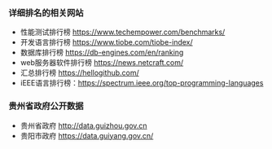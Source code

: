 <!--
 * @Author: 程英明
 * @Date: 2022-10-17 14:58:08
 * @LastEditTime: 2022-10-17 15:17:13
 * @LastEditors: 程英明
 * @Description: 
 * @FilePath: \doc-man\docs\other\sorts\info.md
 * QQ:504875043@qq.com
-->
### 详细排名的相关网站
- 性能测试排行榜 https://www.techempower.com/benchmarks/
- 开发语言排行榜 https://www.tiobe.com/tiobe-index/
- 数据库排行榜 https://db-engines.com/en/ranking
- web服务器软件排行榜 https://news.netcraft.com/
- 汇总排行榜 https://hellogithub.com/
- iEEE语言排行榜：https://spectrum.ieee.org/top-programming-languages

### 贵州省政府公开数据
- 贵州省政府 http://data.guizhou.gov.cn
- 贵阳市政府 https://data.guiyang.gov.cn/